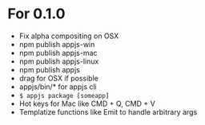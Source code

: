 # For 0.1.0

* Fix alpha compositing on OSX
* npm publish appjs-win
* npm publish appjs-mac
* npm publish appjs-linux
* npm publish appjs
* drag for OSX if possible
* appjs/bin/* for appjs cli
* `$ appjs package [someapp]`
* Hot keys for Mac like CMD + Q, CMD + V
* Templatize functions like Emit to handle arbitrary args
